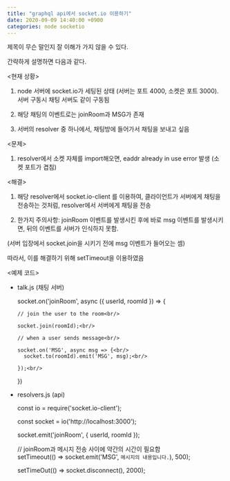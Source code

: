 ```yaml
---
title: "graphql api에서 socket.io 이용하기"
date: 2020-09-09 14:40:00 +0900
categories: node socketio
---
```


제목이 무슨 말인지 잘 이해가 가지 않을 수 있다.<br/>

간략하게 설명하면 다음과 같다.<br/>

<현재 상황><br/>

1. node 서버에 socket.io가 세팅된 상태 (서버는 포트 4000, 소켓은 포트 3000). 서버 구동시 채팅 서버도 같이 구동됨<br/>

2. 해당 채팅의 이벤트로는 joinRoom과 MSG가 존재<br/>

3. 서버의 resolver 중 하나에서, 채팅방에 들어가서 채팅을 보내고 싶음<br/>

<문제><br/>

1. resolver에서 소켓 자체를 import해오면, eaddr already in use error 발생 (소켓 포트가 겹침)<br/>

<해결><br/>

1. 해당 resolver에서 socket.io-client 를 이용하여, 클라이언트가 서버에게 채팅을 전송하는 것처럼, resolver에서 서버에게 채팅을 전송<br/>

2. 한가지 주의사항: joinRoom 이벤트를 발생시킨 후에 바로 msg 이벤트를 발생시키면, 뒤의 이벤트를 서버가 인식하지 못함. <br/>

  (서버 입장에서 socket.join을 시키기 전에 msg 이벤트가 들어오는 셈)<br/>

  따라서, 이를 해결하기 위해 setTimeout을 이용하였음<br/>

<예제 코드><br/>

- talk.js (채팅 서버)<br/>

   socket.on('joinRoom', async ({ userId, roomId }) => {<br/>

      // join the user to the room<br/>

      socket.join(roomId);<br/>

      // when a user sends message<br/>

      socket.on('MSG', async msg => {<br/>
        socket.to(roomId).emit('MSG', msg);<br/>

      });<br/>
   })<br/>

- resolvers.js (api)<br/>

    const io = require('socket.io-client');<br/>

    const socket = io('http://localhost:3000');<br/>

    socket.emit('joinRoom', { userId, roomId });<br/>

    // joinRoom과 메시지 전송 사이에 약간의 시간이 필요함<br/>
    setTimeout(() => socket.emit('MSG', `메시지의 내용입니다.`), 500);<br/>
           
    setTimeOut(() => socket.disconnect(), 2000);<br/>